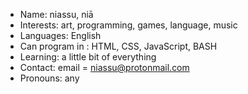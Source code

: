 - Name: niassu, niā
- Interests: art, programming, games, language, music
- Languages: English
- Can program in : HTML, CSS, JavaScript, BASH
- Learning: a little bit of everything
- Contact: email = niassu@protonmail.com
- Pronouns: any
